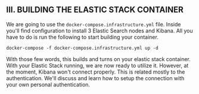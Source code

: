 ## III. BUILDING THE ELASTIC STACK CONTAINER


We are going to use the `docker-compose.infrastructure.yml` file. Inside you'll find configuration to install 3 Elastic Search nodes and Kibana. All you have to do is run the following to start building your container.

    docker-compose -f docker-compose.infrastructure.yml up -d

With those few words, this builds and turns on your elastic stack container. 
With your Elastic Stack running, we are now ready to utilize it. However, at the moment, Kibana won't connect properly. This is related mostly to the authentication. We'll discuss and learn how to setup the connection with your own personal authentication.